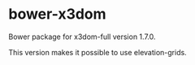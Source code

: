 # bower-x3dom
Bower package for x3dom-full version 1.7.0.

This version makes it possible to use elevation-grids.
